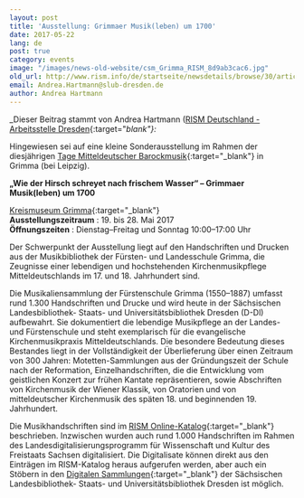 ```yaml
---
layout: post
title: 'Ausstellung: Grimmaer Musik(leben) um 1700'
date: 2017-05-22
lang: de
post: true
category: events
image: "/images/news-old-website/csm_Grimma_RISM_8d9ab3cac6.jpg"
old_url: http://www.rism.info/de/startseite/newsdetails/browse/30/article/64/exhibition-baroque-musical-life-in-grimma-saxony.html
email: Andrea.Hartmann@slub-dresden.de
author: Andrea Hartmann
---
```


_Dieser Beitrag stammt von Andrea Hartmann ([RISM Deutschland - Arbeitsstelle Dresden](http://de.rism.info/en/home.html){:target="_blank"}:_

Hingewiesen sei auf eine kleine Sonderausstellung im Rahmen der diesjährigen [Tage Mitteldeutscher Barockmusik](http://www.unmittelbarock.de/){:target="_blank"} in Grimma (bei Leipzig).

**„Wie der Hirsch schreyet nach frischem Wasser“ – Grimmaer Musik(leben) um 1700**

[Kreismuseum Grimma](http://www.museum-grimma.de/index.php/geschichte.html){:target="_blank"}\
**Ausstellungszeitraum** : 19. bis 28. Mai 2017\
**Öffnungszeiten** : Dienstag–Freitag und Sonntag 10:00–17:00 Uhr

Der Schwerpunkt der Ausstellung liegt auf den Handschriften und Drucken aus der Musikbibliothek der Fürsten- und Landesschule Grimma, die Zeugnisse einer lebendigen und hochstehenden Kirchenmusikpflege Mitteldeutschlands im 17. und 18. Jahrhundert sind.

Die Musikaliensammlung der Fürstenschule Grimma (1550–1887) umfasst rund 1.300 Handschriften und Drucke und wird heute in der Sächsischen Landesbibliothek- Staats- und Universitätsbibliothek Dresden (D-Dl) aufbewahrt. Sie dokumentiert die lebendige Musikpflege an der Landes- und Fürstenschule und steht exemplarisch für die evangelische Kirchenmusikpraxis Mitteldeutschlands. Die besondere Bedeutung dieses Bestandes liegt in der Vollständigkeit der Überlieferung über einen Zeitraum von 300 Jahren: Motetten-Sammlungen aus der Gründungszeit der Schule nach der Reformation, Einzelhandschriften, die die Entwicklung vom geistlichen Konzert zur frühen Kantate repräsentieren, sowie Abschriften von Kirchenmusik der Wiener Klassik, von Oratorien und von mitteldeutscher Kirchenmusik des späten 18. und beginnenden 19. Jahrhundert.

Die Musikhandschriften sind im [RISM Online-Katalog](https://opac.rism.info/search?View=rism&q=f%C3%BCrsten+landesschule+grimma){:target="_blank"} beschrieben.
Inzwischen wurden auch rund 1.000 Handschriften im Rahmen des Landesdigitalisierungsprogramm für Wissenschaft und Kultur des Freistaats Sachsen digitalisiert. Die Digitalisate können direkt aus den Einträgen im RISM-Katalog heraus aufgerufen werden, aber auch ein Stöbern in den [Digitalen Sammlungen](http://digital.slub-dresden.de/kollektionen/107/){:target="_blank"} der Sächsischen Landesbibliothek- Staats- und Universitätsbibliothek Dresden ist möglich.

